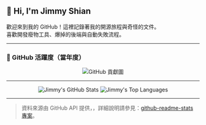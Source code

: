 <!--
## Hi there 👋

**jimmy-shian/jimmy-shian** is a ✨ _special_ ✨ repository because its `README.md` (this file) appears on your GitHub profile.

Here are some ideas to get you started:

- 🔭 I’m currently working on ...
- 🌱 I’m currently learning ...
- 👯 I’m looking to collaborate on ...
- 🤔 I’m looking for help with ...
- 💬 Ask me about ...
- 📫 How to reach me: ...
- 😄 Pronouns: ...
- ⚡ Fun fact: ...
-->

## 👋 Hi, I'm Jimmy Shian

歡迎來到我的 GitHub！這裡記錄著我的開源旅程與奇怪的文件。  
喜歡開發廢物工具、爆掉的後端與自動失敗流程。

---

### 🚀 GitHub 活躍度（當年度）
<div align="center">
  <img src="https://ghchart.rshah.org/jimmy-shian" alt="GitHub 貢獻圖" />
</div>

---

<div align="center">
  
  ![Jimmy's GitHub Stats](https://github-readme-stats.vercel.app/api?username=jimmy-shian&theme=catppuccin_latte&rank_icon=github&disable_animations=false&card_width=450)
  ![Jimmy's Top Languages](https://github-readme-stats.vercel.app/api/top-langs/?username=jimmy-shian&layout=compact&exclude_repo=novel&hide=Jupyter%20Notebook&disable_animations=false&card_width=450)

</div>

---

> 資料來源由 GitHub API 提供，，詳細說明請參見：[github-readme-stats 專案](https://github.com/anuraghazra/github-readme-stats/tree/master?tab=readme-ov-file)。
